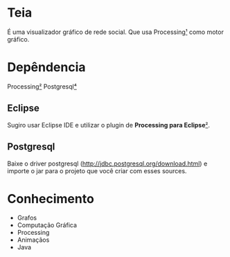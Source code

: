 # Teia

É uma visualizador gráfico de rede social. Que usa Processing[¹] como motor gráfico.

# Depêndencia

Processing[²]
Postgresql[⁴]

## Eclipse

Sugiro usar Eclipse IDE e utilizar o plugin de __Processing para Eclipse__[²].

## Postgresql

Baixe o driver postgresql (http://jdbc.postgresql.org/download.html) e importe o jar para o projeto que você criar com esses sources.

# Conhecimento

- Grafos
- Computação Gráfica
- Processing
- Animaçãos
- Java

[¹]:https://processing.org/
[²]:https://processing.org/tutorials/eclipse/
[³]:https://processing.org/download/
[⁴]:http://jdbc.postgresql.org/download.html
